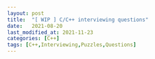 ```yaml
---
layout: post
title:  "[ WIP ] C/C++ interviewing questions"
date:   2021-08-20
last_modified_at: 2021-11-23
categories: [C++]
tags: [C++,Interviewing,Puzzles,Questions]
---
```

<link href="https://cdnjs.cloudflare.com/ajax/libs/prism/1.25.0/themes/prism.min.css" rel="stylesheet" />
<link href="https://cdnjs.cloudflare.com/ajax/libs/prism/1.25.0/themes/prism-solarizedlight.min.css" rel="stylesheet" />
<script src="https://cdnjs.cloudflare.com/ajax/libs/prism/1.25.0/components/prism-cpp.min.js"></script>
<script src="https://cdnjs.cloudflare.com/ajax/libs/prism/1.25.0/plugins/autoloader/prism-autoloader.min.js"></script>

<style>
.question-block {
    border-radius: 15px;
    padding: 20px;
}
.question-tag {
    border-radius: 5px;
    border-style: solid;
    border-width: 1px;
    padding-top: 1px;
    padding-bottom: 1px;
    padding-left: 5px;
    padding-right: 5px;
    font-size: 11pt;
    font-family: 'Courier New', Courier, monospace;
    font-weight: bold;
    margin-right: 5px;
}
</style>
<div id="questions"></div>

<script>
   async function main() {
      const response = await fetch("/assets/data/c++-questions/questions.json")
      const questions = (await response.json())["questions"];
      console.log(questions);

      const questionsDiv = document.getElementById("questions");
      questions.forEach(question => {
         let questionBlock = document.createElement("div");
         questionBlock.innerHTML += `<p>${question["question"]}</p>`
         questionBlock.classList.add('question-block');
         if ("tags" in question) {
            question["tags"].forEach(tag => {
               questionBlock.innerHTML += `<span class='question-tag'>${tag}</span>`
            })
         }
         if ("code" in question) {
            const code = decodeURIComponent(question["code"]);
            questionBlock.innerHTML += `<pre><code class='language-cpp'>${code}</code></pre>`
         }
         questionsDiv.append(questionBlock)
         
      })
   }
   main()
</script>
<script>hljs.highlightAll();</script>